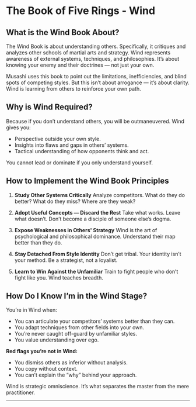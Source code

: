 # The Book of Five Rings - Wind

## What is the Wind Book About?

The Wind Book is about understanding others. Specifically, it critiques and analyzes other schools of martial arts and strategy. Wind represents awareness of external systems, techniques, and philosophies. It’s about knowing your enemy and their doctrines — not just your own.

Musashi uses this book to point out the limitations, inefficiencies, and blind spots of competing styles. But this isn’t about arrogance — it’s about clarity. Wind is learning from others to reinforce your own path.

## Why is Wind Required?

Because if you don’t understand others, you will be outmaneuvered. Wind gives you:

* Perspective outside your own style.
* Insights into flaws and gaps in others’ systems.
* Tactical understanding of how opponents think and act.

You cannot lead or dominate if you only understand yourself.

## How to Implement the Wind Book Principles

1. **Study Other Systems Critically**
   Analyze competitors. What do they do better? What do they miss? Where are they weak?

2. **Adopt Useful Concepts — Discard the Rest**
   Take what works. Leave what doesn’t. Don’t become a disciple of someone else’s dogma.

3. **Expose Weaknesses in Others' Strategy**
   Wind is the art of psychological and philosophical dominance. Understand their map better than they do.

4. **Stay Detached From Style Identity**
   Don’t get tribal. Your identity isn’t your method. Be a strategist, not a loyalist.

5. **Learn to Win Against the Unfamiliar**
   Train to fight people who don’t fight like you. Wind teaches breadth.

## How Do I Know I’m in the Wind Stage?

You’re in Wind when:

* You can articulate your competitors’ systems better than they can.
* You adapt techniques from other fields into your own.
* You’re never caught off-guard by unfamiliar styles.
* You value understanding over ego.

**Red flags you’re not in Wind:**

* You dismiss others as inferior without analysis.
* You copy without context.
* You can’t explain the “why” behind your approach.

Wind is strategic omniscience. It’s what separates the master from the mere practitioner.

---